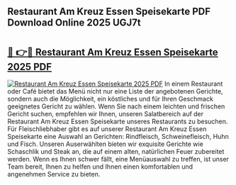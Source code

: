 ## Restaurant Am Kreuz Essen Speisekarte PDF Download Online 2025 UGJ7t

# <h2><a href="http://gc95l6u.nevu.top/?p=Restaurant+Am+Kreuz+Essen+Speisekarte">🔗 👉🔴 Restaurant Am Kreuz Essen Speisekarte 2025 PDF</a></h2>

[![Restaurant Am Kreuz Essen Speisekarte 2025 PDF](https://i.imgur.com/dBaPXMq.png)](http://gc95l6u.nevu.top/?p=Restaurant+Am+Kreuz+Essen+Speisekarte)
In einem Restaurant oder Café bietet das Menü nicht nur eine Liste der angebotenen Gerichte, sondern auch die Möglichkeit, ein köstliches und für Ihren Geschmack geeignetes Gericht zu wählen. Wenn Sie nach einem leichten und frischen Gericht suchen, empfehlen wir Ihnen, unseren Salatbereich auf der Restaurant Am Kreuz Essen Speisekarte unseres Restaurants zu besuchen. Für Fleischliebhaber gibt es auf unserer Restaurant Am Kreuz Essen Speisekarte eine Auswahl an Gerichten: Rindfleisch, Schweinefleisch, Huhn und Fisch. Unseren Auserwählten bieten wir exquisite Gerichte wie Schaschlik und Steak an, die auf einem alten, natürlichen Feuer zubereitet werden. Wenn es Ihnen schwer fällt, eine Menüauswahl zu treffen, ist unser Team bereit, Ihnen zu helfen und Ihnen einen komfortablen und angenehmen Service zu bieten.
